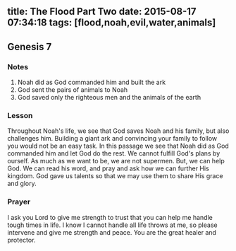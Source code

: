 title: The Flood Part Two
date: 2015-08-17 07:34:18
tags: [flood,noah,evil,water,animals]
---

## Genesis 7

### Notes

1. Noah did as God commanded him and built the ark
2. God sent the pairs of animals to Noah
3. God saved only the righteous men and the animals of the earth

### Lesson

Throughout Noah's life, we see that God saves Noah and his family, but also challenges him. Building a giant ark and convincing your family to follow you would not be an easy task. In this passage we see that Noah did as God commanded him and let God do the rest. We cannot fulfill God's plans by ourself. As much as we want to be, we are not supermen. But, we can help God. We can read his word, and pray and ask how we can further His kingdom. God gave us talents so that we may use them to share His grace and glory.

### Prayer

I ask you Lord to give me strength to trust that you can help me handle tough times in life. I know I cannot handle all life throws at me, so please intervene and give me strength and peace. You are the great healer and protector.
